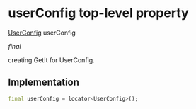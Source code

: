 


# userConfig top-level property









[UserConfig](../services_user_config/UserConfig-class.md) userConfig
  
_<span class="feature">final</span>_



<p>creating GetIt for UserConfig.</p>



## Implementation

```dart
final userConfig = locator<UserConfig>();
```








